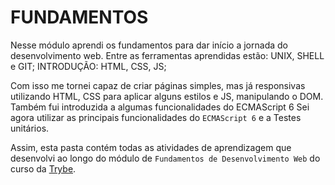 # FUNDAMENTOS 

Nesse módulo aprendi os fundamentos para dar início a jornada do desenvolvimento web.
Entre as ferramentas aprendidas estão:
	UNIX, SHELL e GIT;
	INTRODUÇÃO: HTML, CSS, JS; 

Com isso me tornei capaz de criar páginas simples, mas já responsivas utilizando HTML, CSS para aplicar alguns estilos e JS, manipulando o DOM. 
Também fui introduzida a algumas funcionalidades do ECMAScript 6 Sei agora utilizar as principais funcionalidades do `ECMAScript 6` e a Testes unitários.

Assim, esta pasta contém todas as atividades de aprendizagem que desenvolvi ao longo do módulo de `Fundamentos de Desenvolvimento Web` do curso da [Trybe](https://www.betrybe.com/). 

